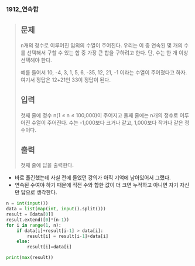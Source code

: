 ### 1912_연속합

> ## 문제
>
> n개의 정수로 이루어진 임의의 수열이 주어진다. 우리는 이 중 연속된 몇 개의 수를 선택해서 구할 수 있는 합 중 가장 큰 합을 구하려고 한다. 단, 수는 한 개 이상 선택해야 한다.
>
> 예를 들어서 10, -4, 3, 1, 5, 6, -35, 12, 21, -1 이라는 수열이 주어졌다고 하자. 여기서 정답은 12+21인 33이 정답이 된다.
>
> ## 입력
>
> 첫째 줄에 정수 n(1 ≤ n ≤ 100,000)이 주어지고 둘째 줄에는 n개의 정수로 이루어진 수열이 주어진다. 수는 -1,000보다 크거나 같고, 1,000보다 작거나 같은 정수이다.
>
> ## 출력
>
> 첫째 줄에 답을 출력한다.



- 바로 풀긴했는데 사실 전에 들었던 강의가 아직 기억에 남아있어서 그랬다.
- 연속된 수여야 하기 때문에 직전 수와 합한 값이 더 크면 누적하고 아니면 자기 자신만 답으로 생각한다.

```python
n = int(input())
data = list(map(int, input().split()))
result = [data[0]]
result.extend([0]*(n-1))
for i in range(1, n):
    if data[i]+result[i-1] > data[i]:
        result[i] = result[i-1]+data[i]
    else:
        result[i]=data[i]

print(max(result))
```

